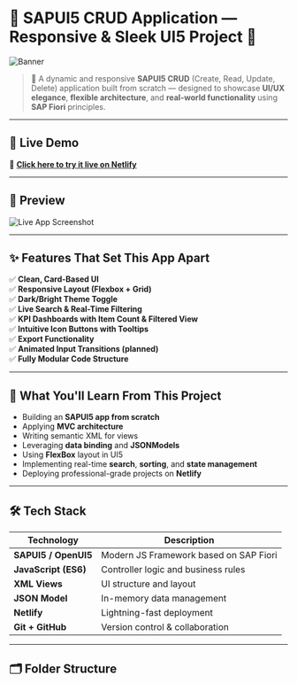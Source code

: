 # 🌸 SAPUI5 CRUD Application — Responsive & Sleek UI5 Project 🌸

![Banner](https://your-screenshot-link.com/banner.png)

> 💼 A dynamic and responsive **SAPUI5 CRUD** (Create, Read, Update, Delete) application built from scratch — designed to showcase **UI/UX elegance**, **flexible architecture**, and **real-world functionality** using **SAP Fiori** principles.

---

## 📌 Live Demo

🚀 **[Click here to try it live on Netlify](https://685105db4d2d82403c3f7306--regal-dasik-83da39.netlify.app/)**

---

## 📸 Preview

![Live App Screenshot](https://github.com/user-attachments/assets/2f13f89e-3b23-4ede-a60e-2ef742b2ebaf)

---

## ✨ Features That Set This App Apart

✅ **Clean, Card-Based UI**  
✅ **Responsive Layout (Flexbox + Grid)**  
✅ **Dark/Bright Theme Toggle**  
✅ **Live Search & Real-Time Filtering**  
✅ **KPI Dashboards with Item Count & Filtered View**  
✅ **Intuitive Icon Buttons with Tooltips**  
✅ **Export Functionality**  
✅ **Animated Input Transitions (planned)**  
✅ **Fully Modular Code Structure**  

---

## 🧠 What You'll Learn From This Project

- Building an **SAPUI5 app from scratch**
- Applying **MVC architecture**
- Writing semantic XML for views
- Leveraging **data binding** and **JSONModels**
- Using **FlexBox** layout in UI5
- Implementing real-time **search**, **sorting**, and **state management**
- Deploying professional-grade projects on **Netlify**

---

## 🛠 Tech Stack

| Technology | Description |
|------------|-------------|
| **SAPUI5 / OpenUI5** | Modern JS Framework based on SAP Fiori |
| **JavaScript (ES6)** | Controller logic and business rules |
| **XML Views** | UI structure and layout |
| **JSON Model** | In-memory data management |
| **Netlify** | Lightning-fast deployment |
| **Git + GitHub** | Version control & collaboration |

---

## 🗂 Folder Structure




